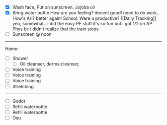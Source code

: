 - [x] Wash face, Put on sunscreen, Jojoba oil
- [x] Bring water bottle
How are you feeling?
decent good! need to do work..
How's Ari?
better again!
School: Were u productive? [[Daily Tracking]]
yea, somewhat.. i did the easy PE stuff it's so fun
but i got 1/2 on AP Phys bc i didn't realize that the train stops
- [ ] Sunscreen @ noon
---
Home:
- [ ] Shower
	- [ ] Oil cleanser, derma cleanser, 
- [ ] Voice training
- [ ] Voice training
- [ ] Voice training
- [ ] Stretching
---
- [ ] Godot
- [ ] Refill waterbottle
- [ ] Refill waterbottle
- [ ] Osu
